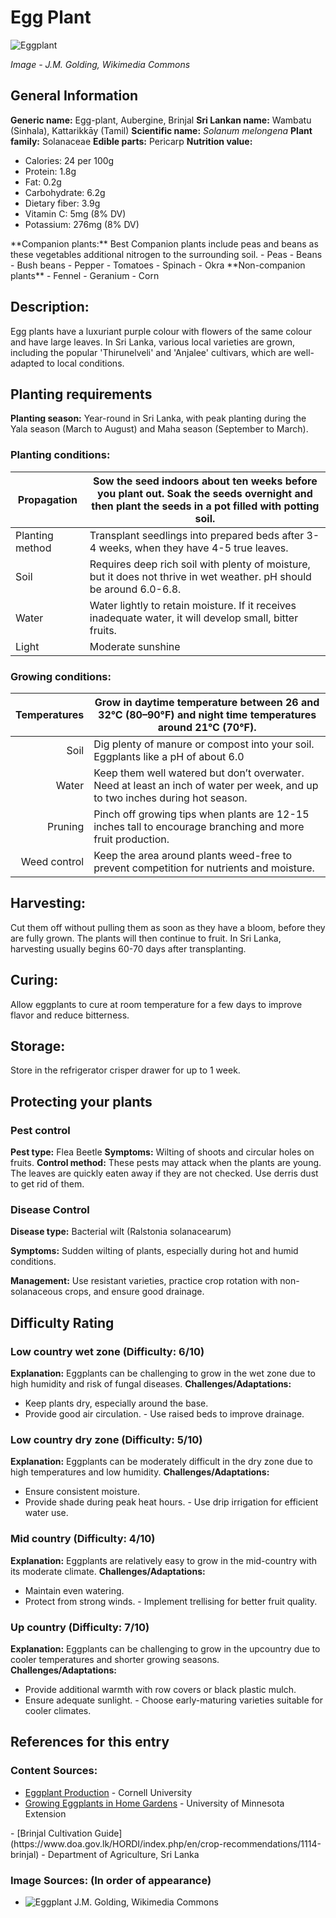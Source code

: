 # Egg Plant

![Eggplant](https://upload.wikimedia.org/wikipedia/commons/thumb/e/e2/Eggplant_%28Solanum_melongena%29.jpg/600px-Eggplant_%28Solanum_melongena%29.jpg)

*Image - J.M. Golding, Wikimedia Commons*

## General Information
**Generic name:** Egg-plant, Aubergine, Brinjal
**Sri Lankan name:** Wambatu (Sinhala), Kattarikkāy (Tamil)
**Scientific name:** *Solanum melongena*
**Plant family:** Solanaceae
**Edible parts:** Pericarp
**Nutrition value:**
<update>
- Calories: 24 per 100g
- Protein: 1.8g
- Fat: 0.2g
- Carbohydrate: 6.2g
- Dietary fiber: 3.9g
- Vitamin C: 5mg (8% DV)
- Potassium: 276mg (8% DV)
</update>
**Companion plants:**
  Best Companion plants include peas and beans as these vegetables additional nitrogen to the surrounding soil.
- Peas
- Beans
- Bush beans
- Pepper
- Tomatoes
- Spinach
- <update>Okra</update>
**Non-companion plants**
- Fennel
- Geranium
- <update>Corn</update>

## Description:
Egg plants have a luxuriant purple colour with flowers of the same colour and have large leaves. <update>In Sri Lanka, various local varieties are grown, including the popular 'Thirunelveli' and 'Anjalee' cultivars, which are well-adapted to local conditions.</update>

## Planting requirements
**Planting season:** <update>Year-round in Sri Lanka, with peak planting during the Yala season (March to August) and Maha season (September to March).</update>

### Planting conditions:
| **Propagation** | Sow the seed indoors about ten weeks before you plant out. Soak the seeds overnight and then plant the seeds in a pot filled with potting soil. |
|-----------------|-------------------------------------------------------------------------------------------------------------------------------------------------|
| Planting method | Transplant seedlings into prepared beds after 3-4 weeks, when they have 4-5 true leaves.                                                        |
| Soil            | Requires deep rich soil with plenty of moisture, but it does not thrive in wet weather. pH should be around 6.0-6.8.                            |
| Water           | Water lightly to retain moisture. If it receives inadequate water, it will develop small, bitter fruits.                                        |
| Light           | Moderate sunshine                                                                                                                               |

### Growing conditions:

| **Temperatures** | Grow in daytime temperature between 26 and 32°C (80–90°F) and night time temperatures around 21°C (70°F).                    |
|-----------------:|------------------------------------------------------------------------------------------------------------------------------|
|             Soil | Dig plenty of manure or compost into your soil. Eggplants like a pH of about 6.0                                             |
|            Water | Keep them well watered but don’t overwater. Need at least an inch of water per week, and up to two inches during hot season. |
|          Pruning | Pinch off growing tips when plants are 12-15 inches tall to encourage branching and more fruit production.                   |
|     Weed control | Keep the area around plants weed-free to prevent competition for nutrients and moisture.                                     |

## Harvesting:
Cut them off without pulling them as soon as they have a bloom, before they are fully grown. The plants will then continue to fruit. <update>In Sri Lanka, harvesting usually begins 60-70 days after transplanting.</update>

## Curing:
<update>Allow eggplants to cure at room temperature for a few days to improve flavor and reduce bitterness.
</update>

## Storage: 
<update>Store in the refrigerator crisper drawer for up to 1 week.</update>

## Protecting your plants
### Pest control
**Pest type:** Flea Beetle
**Symptoms:** <update>Wilting of shoots and circular holes on fruits.</update>
**Control method:** These pests may attack when the plants are young. The leaves are quickly eaten away if they are not checked. Use derris dust to get rid of them.

### Disease Control
**Disease type:** <update>Bacterial wilt (Ralstonia solanacearum)</update>

**Symptoms:** <update>Sudden wilting of plants, especially during hot and humid conditions.</update>

**Management:** <update>Use resistant varieties, practice crop rotation with non-solanaceous crops, and ensure good drainage.</update>

## Difficulty Rating
### Low country wet zone (Difficulty: 6/10)
**Explanation:** Eggplants can be challenging to grow in the wet zone due to high humidity and risk of fungal diseases.
**Challenges/Adaptations:**
- Keep plants dry, especially around the base.
- Provide good air circulation.
<update>- Use raised beds to improve drainage.</update>

### Low country dry zone (Difficulty: 5/10)
**Explanation:** Eggplants can be moderately difficult in the dry zone due to high temperatures and low humidity.
**Challenges/Adaptations:**
- Ensure consistent moisture.
- Provide shade during peak heat hours.
<update>- Use drip irrigation for efficient water use.</update>

### Mid country (Difficulty: 4/10)
**Explanation:** Eggplants are relatively easy to grow in the mid-country with its moderate climate.
**Challenges/Adaptations:**
- Maintain even watering.
- Protect from strong winds.
<update>- Implement trellising for better fruit quality.</update>

### Up country (Difficulty: 7/10)
**Explanation:** Eggplants can be challenging to grow in the upcountry due to cooler temperatures and shorter growing seasons.
**Challenges/Adaptations:**
- Provide additional warmth with row covers or black plastic mulch.
- Ensure adequate sunlight.
<update>- Choose early-maturing varieties suitable for cooler climates.</update>

## References for this entry
### Content Sources:
- [Eggplant Production](https://www.agri.cornell.edu/factsheets/factsheet.php?factsheetid=273) - Cornell University
- [Growing Eggplants in Home Gardens](https://extension.umn.edu/vegetable-gardening/growing-eggplants-home-gardens/) - University of Minnesota Extension
<update>
- [Brinjal Cultivation Guide](https://www.doa.gov.lk/HORDI/index.php/en/crop-recommendations/1114-brinjal) - Department of Agriculture, Sri Lanka
</update>

### Image Sources: (In order of appearance)
- ![Eggplant](https://upload.wikimedia.org/wikipedia/commons/thumb/e/e2/Eggplant_%28Solanum_melongena%29.jpg/600px-Eggplant_%28Solanum_melongena%29.jpg) J.M. Golding, Wikimedia Commons